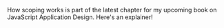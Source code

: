 How scoping works is part of the latest chapter for my upcoming book on JavaScript Application Design. Here's an explainer!
